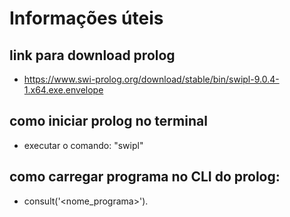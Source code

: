 # Informações úteis

## link para download prolog
* https://www.swi-prolog.org/download/stable/bin/swipl-9.0.4-1.x64.exe.envelope

## como iniciar prolog no terminal
* executar o comando: "swipl"

## como carregar programa no CLI do prolog: 
* consult('<nome_programa>').